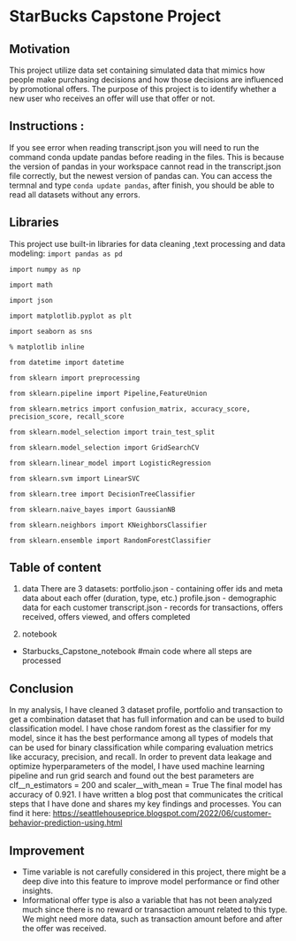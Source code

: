 # StarBucks Capstone Project
## **Motivation**
This project utilize data set containing simulated data that mimics how people make purchasing decisions and how those decisions are influenced by promotional offers.
The purpose of this project is to identify whether a new user who receives an offer will use that offer or not. 
## **Instructions** :
If you see error when reading transcript.json you will need to run the command conda update pandas before reading in the files. 
This is because the version of pandas in your workspace cannot read in the transcript.json file correctly, but the newest version of pandas can. 
You can access the termnal and type `conda update pandas`, after finish, you should be able to read all datasets without any errors.
## **Libraries**
This project use built-in libraries for data cleaning ,text processing and data modeling:
`import pandas as pd`

`import numpy as np`

`import math`

`import json`

`import matplotlib.pyplot as plt`

`import seaborn as sns`

`% matplotlib inline`

`from datetime import datetime`

`from sklearn import preprocessing`

`from sklearn.pipeline import Pipeline,FeatureUnion`

`from sklearn.metrics import confusion_matrix, accuracy_score, precision_score, recall_score`

`from sklearn.model_selection import train_test_split`

`from sklearn.model_selection import GridSearchCV`

`from sklearn.linear_model import LogisticRegression`

`from sklearn.svm import LinearSVC`

`from sklearn.tree import DecisionTreeClassifier`

`from sklearn.naive_bayes import GaussianNB`

`from sklearn.neighbors import KNeighborsClassifier`

`from sklearn.ensemble import RandomForestClassifier`
## **Table of content**
1. data
There are 3 datasets:
portfolio.json - containing offer ids and meta data about each offer (duration, type, etc.)
profile.json - demographic data for each customer
transcript.json - records for transactions, offers received, offers viewed, and offers completed

2. notebook
- Starbucks_Capstone_notebook #main code where all steps are processed

## **Conclusion**

In my analysis, I have cleaned 3 dataset profile, portfolio and transaction to get a combination dataset that has full information and can be used to build classification model.
I have chose random forest as the classifier for my model, since it has the best performance among all types of models that can be used for binary classification while comparing evaluation metrics like accuracy, precision, and recall.
In order to prevent data leakage and optimize hyperparameters of the model, I have used machine learning pipeline and run grid search and found out the best parameters are clf__n_estimators = 200 and scaler__with_mean = True
The final model has accuracy of 0.921.
I have written a blog post that communicates the critical steps that I have done and shares my key findings and processes.
You can find it here: https://seattlehouseprice.blogspot.com/2022/06/customer-behavior-prediction-using.html
## **Improvement**

- Time variable is not carefully considered in this project, there might be a deep dive into this feature to improve model performance or find other insights.
- Informational offer type is also a variable that has not been analyzed much since there is no reward or transaction amount related to this type. We might need more data, such as transaction amount before and after the offer was received.
